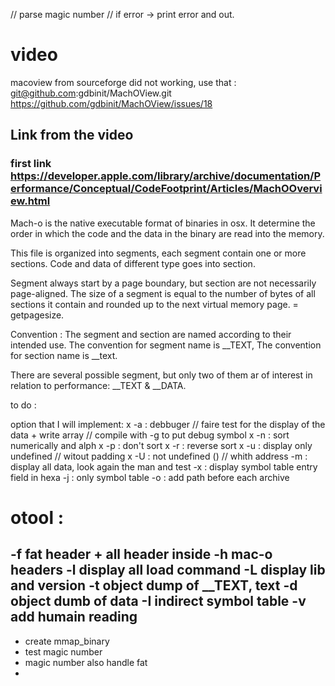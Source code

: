 

// parse magic number
// if error -> print error and out.


# video

macoview from sourceforge did not working, use that :
git@github.com:gdbinit/MachOView.git
https://github.com/gdbinit/MachOView/issues/18



## Link from the video

### first link https://developer.apple.com/library/archive/documentation/Performance/Conceptual/CodeFootprint/Articles/MachOOverview.html
Mach-o is the native executable format of binaries in osx.
It determine the order in which the code and the data in the binary are read
into the memory.

This file is organized into segments, each segment contain one or more sections.
Code and data of different type goes into section.

Segment always start by a page boundary, but section are not necessarily page-aligned.
The size of a segment is equal to the number of bytes of all sections it contain
and rounded up to the next virtual memory page. = getpagesize.

Convention :
The segment and section are named according to their intended use.
The convention for segment name is __TEXT,
The convention for section name is __text.

There are several possible segment, but only two of them ar of interest
in relation to performance: __TEXT & __DATA.


to do : 

option that I will implement:
x -a : debbuger // faire test for the display of the data + write array
     // compile with -g to put debug symbol
x -n : sort numerically and alph 
x -p : don't sort
x -r : reverse sort
x -u : display only undefined // witout padding
x -U : not undefined () // whith address
-m : display all data, look again the man and test
-x : display symbol table entry field in hexa
-j : only symbol table
-o : add path before each archive

# otool : 
-f fat header + all header inside
-h mac-o headers
-l display all load command
-L display lib and version
-t object dump of __TEXT, text
-d object dumb of data
-I indirect symbol table
-v add humain reading
-


- create mmap_binary
- test magic number
- magic number also handle fat
- 






















